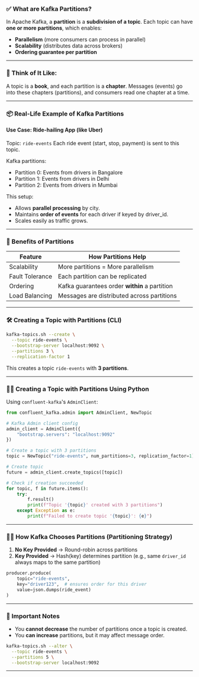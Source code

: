 ### ✅ What are Kafka **Partitions**?

In Apache Kafka, a **partition** is a **subdivision of a topic**.
Each topic can have **one or more partitions**, which enables:

* **Parallelism** (more consumers can process in parallel)
* **Scalability** (distributes data across brokers)
* **Ordering guarantee per partition**

---

### 📌 Think of It Like:

A topic is a **book**, and each partition is a **chapter**. Messages (events) go into these chapters (partitions), and consumers read one chapter at a time.

---

### 📦 Real-Life Example of Kafka Partitions

#### Use Case: **Ride-hailing App (like Uber)**

Topic: `ride-events`
Each ride event (start, stop, payment) is sent to this topic.

Kafka partitions:

* Partition 0: Events from drivers in Bangalore
* Partition 1: Events from drivers in Delhi
* Partition 2: Events from drivers in Mumbai

This setup:

* Allows **parallel processing** by city.
* Maintains **order of events** for each driver if keyed by driver\_id.
* Scales easily as traffic grows.

---

### 🔄 Benefits of Partitions

| Feature         | How Partitions Help                           |
| --------------- | --------------------------------------------- |
| Scalability     | More partitions = More parallelism            |
| Fault Tolerance | Each partition can be replicated              |
| Ordering        | Kafka guarantees order **within** a partition |
| Load Balancing  | Messages are distributed across partitions    |

---

### 🛠️ Creating a Topic with Partitions (CLI)

```bash
kafka-topics.sh --create \
  --topic ride-events \
  --bootstrap-server localhost:9092 \
  --partitions 3 \
  --replication-factor 1
```

This creates a topic `ride-events` with **3 partitions**.

---

### 🧑‍💻 Creating a Topic with Partitions Using Python

Using `confluent-kafka`'s `AdminClient`:

```python
from confluent_kafka.admin import AdminClient, NewTopic

# Kafka Admin client config
admin_client = AdminClient({
    "bootstrap.servers": "localhost:9092"
})

# Create a topic with 3 partitions
topic = NewTopic("ride-events", num_partitions=3, replication_factor=1)

# Create topic
future = admin_client.create_topics([topic])

# Check if creation succeeded
for topic, f in future.items():
    try:
        f.result()
        print(f"Topic '{topic}' created with 3 partitions")
    except Exception as e:
        print(f"Failed to create topic '{topic}': {e}")
```

---

### 🧑‍🔬 How Kafka Chooses Partitions (Partitioning Strategy)

1. **No Key Provided** → Round-robin across partitions
2. **Key Provided** → Hash(key) determines partition
   (e.g., same `driver_id` always maps to the same partition)

```python
producer.produce(
    topic="ride-events",
    key="driver123",  # ensures order for this driver
    value=json.dumps(ride_event)
)
```

---

### 🛑 Important Notes

* You **cannot decrease** the number of partitions once a topic is created.
* You **can increase** partitions, but it may affect message order.

```bash
kafka-topics.sh --alter \
  --topic ride-events \
  --partitions 5 \
  --bootstrap-server localhost:9092
```

---
